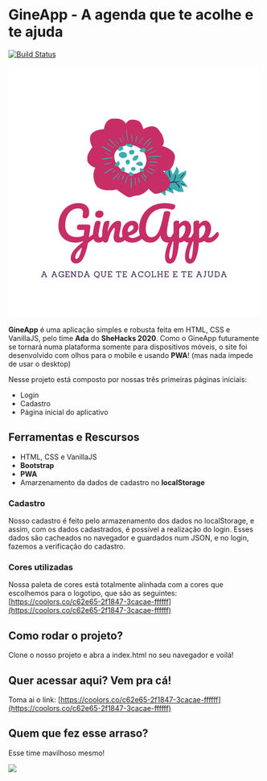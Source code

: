 # GineApp - A agenda que te acolhe e te ajuda
[![Build Status](https://travis-ci.org/joemccann/dillinger.svg?branch=master)](https://travis-ci.org/joemccann/dillinger)

<img src="./assets/images/logo/gineapp.png">

**GineApp** é uma aplicação simples e robusta feita em HTML, CSS e VanillaJS, pelo time **Ada** do **SheHacks 2020**. Como o GineApp futuramente se tornará numa plataforma somente para dispositivos móveis, o site foi desenvolvido com olhos para o mobile e usando **PWA**! (mas nada impede de usar o desktop)

Nesse projeto está composto por nossas três primeiras páginas iniciais:
  - Login
  - Cadastro
  - Página inicial do aplicativo

## Ferramentas e Rescursos

  - HTML, CSS e VanillaJS
  - **Bootstrap**
  - **PWA**
  - Amarzenamento da dados de cadastro no **localStorage**

### Cadastro

Nosso cadastro é feito pelo armazenamento dos dados no localStorage, e assim, com os dados cadastrados, é possível a realização do login. Esses dados são cacheados no navegador e guardados num JSON, e no login, fazemos a verificação do cadastro.

### Cores utilizadas

Nossa paleta de cores está totalmente alinhada com a cores que escolhemos para o logotipo, que são as seguintes:
[https://coolors.co/c62e65-2f1847-3cacae-ffffff](https://coolors.co/c62e65-2f1847-3cacae-ffffff)

## Como rodar o projeto?
Clone o nosso projeto e abra a index.html no seu navegador e voilá!

## Quer acessar aqui? Vem pra cá!
Toma ai o link: [https://coolors.co/c62e65-2f1847-3cacae-ffffff](https://coolors.co/c62e65-2f1847-3cacae-ffffff)


## Quem que fez esse arraso?
Esse time mavilhoso mesmo!

<img src="./assets/images/logo/logo-ada.png"> 